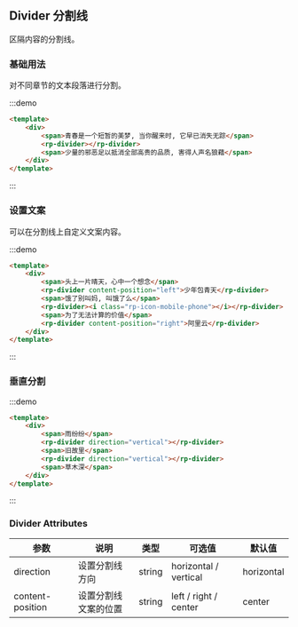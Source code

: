 ## Divider 分割线

区隔内容的分割线。

### 基础用法

对不同章节的文本段落进行分割。

:::demo

```html
<template>
    <div>
        <span>青春是一个短暂的美梦, 当你醒来时, 它早已消失无踪</span>
        <rp-divider></rp-divider>
        <span>少量的邪恶足以抵消全部高贵的品质, 害得人声名狼藉</span>
    </div>
</template>
```

:::

### 设置文案

可以在分割线上自定义文案内容。

:::demo

```html
<template>
    <div>
        <span>头上一片晴天，心中一个想念</span>
        <rp-divider content-position="left">少年包青天</rp-divider>
        <span>饿了别叫妈, 叫饿了么</span>
        <rp-divider><i class="rp-icon-mobile-phone"></i></rp-divider>
        <span>为了无法计算的价值</span>
        <rp-divider content-position="right">阿里云</rp-divider>
    </div>
</template>
```

:::

### 垂直分割

:::demo

```html
<template>
    <div>
        <span>雨纷纷</span>
        <rp-divider direction="vertical"></rp-divider>
        <span>旧故里</span>
        <rp-divider direction="vertical"></rp-divider>
        <span>草木深</span>
    </div>
</template>
```

:::

### Divider Attributes

| 参数             | 说明                 | 类型   | 可选值                | 默认值     |
| ---------------- | -------------------- | ------ | --------------------- | ---------- |
| direction        | 设置分割线方向       | string | horizontal / vertical | horizontal |
| content-position | 设置分割线文案的位置 | string | left / right / center | center     |
